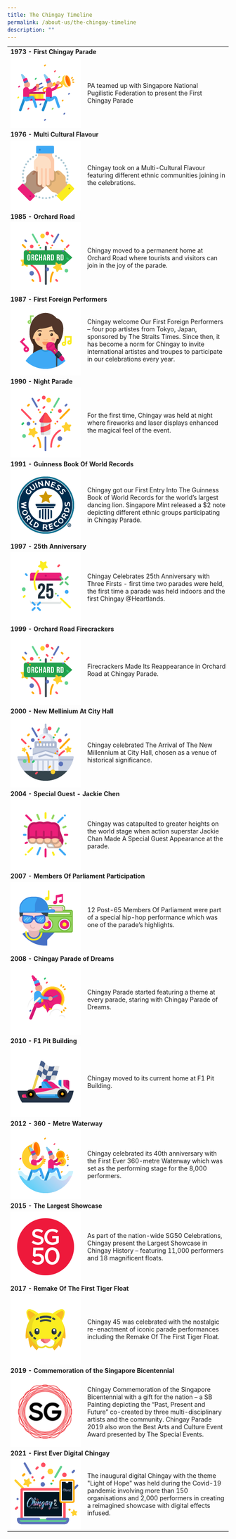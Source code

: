 ```yaml
---
title: The Chingay Timeline
permalink: /about-us/the-chingay-timeline
description: ""
---
```

<table border="0" style="border: none;">
        <tbody>
            <tr style="border: none;">
                <td colspan="2"><b>1973 - First Chingay Parade</b></td>
            </tr>
            <tr style="border: none;">
                <td width="161px" style="border: none;"><img src="/images/About%20Us/Timeline/first-chingay-parade.png" alt="first chingay parade" style="width:160px; float:left;right-margin:20px;" /></td>
                <td style="border: none;">PA teamed up with Singapore National Pugilistic Federation to present the First Chingay Parade</td>
            </tr>
            <tr style="border: none;">
                <td colspan="2"><b>1976 - Multi Cultural Flavour</b></td>
            </tr>
            <tr style="border: none;">
                <td width="161px"><img src="/images/About%20Us/Timeline/multi-cultural-flavour.png" style="width:160px; float:left;right-padding:20px;" /></td>
                <td>Chingay took on a Multi-Cultural Flavour featuring different ethnic communities joining in the celebrations.</td>
            </tr>
            <tr>
                <td colspan="2"><b>1985 - Orchard Road</b></td>
            </tr>
            <tr>
                <td width="161px"><img src="/images/About%20Us/Timeline/orchard-road.png" alt="orchard road" style="width:160px; float:left;" /></td>
                <td>Chingay moved to a permanent home at Orchard Road where tourists and visitors can join in the joy of the parade.</td>
            </tr>
            <tr>
                <td colspan="2"><b>1987 - First Foreign Performers</b></td>
            </tr>
            <tr>
                <td width="161px"><img src="/images/About%20Us/Timeline/1987.png" alt="first foreign performers" style="width:160px; float:left;" /></td>
                <td>Chingay welcome Our First Foreign Performers – four pop artistes from Tokyo, Japan, sponsored by The Straits Times. Since then, it has become a norm for Chingay to invite international artistes and troupes to participate in our celebrations every year.</td>
            </tr>
            <tr>
                <td colspan="2"><b>1990 - Night Parade</b></td>
            </tr>
            <tr>
                <td width="161px"><img src="/images/About%20Us/Timeline/1990.png" alt="night parade" style="width:160px; float:left;" /></td>
                <td>For the first time, Chingay was held at night where fireworks and laser displays enhanced the magical feel of the event.</td>
            </tr>
            <tr>
                <td colspan="2"><b>1991 - Guinness Book Of World Records</b></td>
            </tr>
            <tr>
                <td width="161px"><img src="/images/About%20Us/Timeline/1991.png" alt="guinness book of world records" style="width:160px; float:left;" /></td>
                <td>Chingay got our First Entry Into The Guinness Book of World Records for the world’s largest dancing lion. Singapore Mint released a $2 note depicting different ethnic groups participating in Chingay Parade.</td>
            </tr>
            <tr>
                <td colspan="2"><b>1997 - 25th Anniversary</b></td>
            </tr>
            <tr>
                <td width="161px"><img src="/images/About%20Us/Timeline/1997.png" alt="25th anniversary" style="width:160px; float:left;" /></td>
                <td>Chingay Celebrates 25th Anniversary with Three Firsts - first time two parades were held, the first time a parade was held indoors and the first Chingay @Heartlands.</td>
            </tr>
            <tr>
                <td colspan="2"><b>1999 - Orchard Road Firecrackers</b></td>
            </tr>
            <tr>
                <td width="161px"><img src="/images/About%20Us/Timeline/orchard-road.png" alt="orchard road firecrackers" style="width:160px; float:left;" /></td>
                <td>Firecrackers Made Its Reappearance in Orchard Road at Chingay Parade.</td>
            </tr>
            <tr>
                <td colspan="2"><b>2000 - New Mellinium At City Hall</b></td>
            </tr>
            <tr>
                <td width="161px"><img src="/images/About%20Us/Timeline/2000.png" alt="new mellinium at city hall" style="width:160px; float:left;" /></td>
                <td>Chingay celebrated The Arrival of The New Millennium at City Hall, chosen as a venue of historical significance.</td>
            </tr>
            <tr>
                <td colspan="2"><b>2004 - Special Guest - Jackie Chen</b></td>
            </tr>
            <tr>
                <td width="161px"><img src="/images/About%20Us/Timeline/2004.png" alt="special guest - jackie chen" style="width:160px; float:left;" /></td>
                <td>Chingay was catapulted to greater heights on the world stage when action superstar Jackie Chan Made A Special Guest Appearance at the parade.</td>
            </tr>
            <tr>
                <td colspan="2"><b>2007 - Members Of Parliament Participation</b></td>
            </tr>
            <tr>
                <td width="161px"><img src="/images/About%20Us/Timeline/2007.png" alt="members of parliament participation" style="width:160px; float:left;" /></td>
                <td>12 Post-65 Members Of Parliament were part of a special hip-hop performance which was one of the parade’s highlights.</td>
            </tr>
            <tr>
                <td colspan="2"><b>2008 - Chingay Parade of Dreams</b></td>
            </tr>
            <tr>
                <td width="161px"><img src="/images/About%20Us/Timeline/2008.png" alt="chingay parade of dreams" style="width:160px; float:left;" /></td>
                <td>Chingay Parade started featuring a theme at every parade, staring with Chingay Parade of Dreams.</td>
            </tr>
            <tr>
                <td colspan="2"><b>2010 - F1 Pit Building</b></td>
            </tr>
            <tr>
                <td width="161px"><img src="/images/About%20Us/Timeline/2010.png" alt="f1 pit building" style="width:160px; float:left;" /></td>
                <td>Chingay moved to its current home at F1 Pit Building.</td>
            </tr>
            <tr>
                <td colspan="2"><b>2012 - 360 - Metre Waterway</b></td>
            </tr>
            <tr>
                <td width="161px"><img src="/images/About%20Us/Timeline/2012.png" alt="360 metre waterway" style="width:160px; float:left;" /></td>
                <td>Chingay celebrated its 40th anniversary with the First Ever 360-metre Waterway which was set as the performing stage for the 8,000 performers.</td>
            </tr>
            <tr>
                <td colspan="2"><b>2015 - The Largest Showcase</b></td>
            </tr>
            <tr>
                <td width="161px"><img src="/images/About%20Us/Timeline/2015.png" alt="the largest showcase" style="width:160px; float:left;" /></td>
                <td>As part of the nation-wide SG50 Celebrations, Chingay present the Largest Showcase in Chingay History – featuring 11,000 performers and 18 magnificent floats.</td>
            </tr>
            <tr>
                <td colspan="2"><b>2017 - Remake Of The First Tiger Float</b></td>
            </tr>
            <tr>
                <td width="161px"><img src="/images/About%20Us/Timeline/2017.png" alt="remake of the first tiger float" style="width:160px; float:left;" /></td>
                <td>Chingay 45 was celebrated with the nostalgic re-enactment of iconic parade performances including the Remake Of The First Tiger Float.</td>
            </tr>
            <tr>
                <td colspan="2"><b>2019 - Commemoration of the Singapore Bicentennial</b></td>
            </tr>
            <tr>
                <td width="161px"><img src="/images/About%20Us/Timeline/2019.png" alt="2commemoration of the singapore bicentennial" style="width:160px; float:left;" /></td>
                <td>Chingay Commemoration of the Singapore Bicentennial with a gift for the nation – a SB Painting depicting the “Past, Present and Future” co-created by three multi-disciplinary artists and the community. Chingay Parade 2019 also won the Best Arts and Culture Event Award presented by The Special Events.</td>
            </tr>
            <tr>
                <td colspan="2"><b>2021 - First Ever Digital Chingay</b></td>
            </tr>
            <tr>
                <td width="161px"><img src="/images/About%20Us/Timeline/2021.png" alt="first ever digital chingay" style="width:160px; float:left;" /></td>
                <td>The inaugural digital Chingay with the theme "Light of Hope" was held during the Covid-19 pandemic involving more than 150 organisations and 2,000 performers in creating a reimagined showcase with digital effects infused.</td>
            </tr>
        </tbody>
    </table>